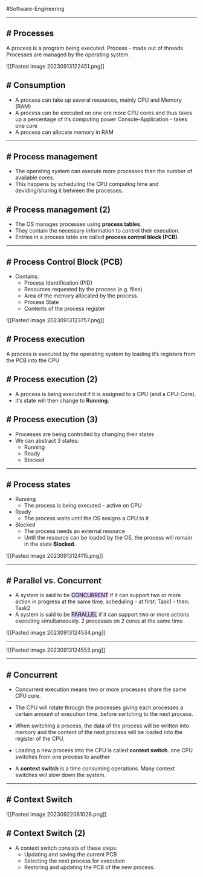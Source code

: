 #Software-Engineering 

---
## # Processes

A process is a program being executed.
	Process - made out of threads
Processes are managed by the operating system.

![[Pasted image 20230913122451.png]]

## # Consumption

- A process can take up several resources, mainly CPU and Memory (RAM)
- A process can be executed on one ore more CPU cores and thus takes up a percentage of it’s computing power
	Console-Application - takes one core 
- A process can allocate memory in RAM
---
## # Process management

- The operating system can execute more processes than the number of available cores.
- This happens by scheduling the CPU computing time and deviding/sharing it between the processes.

## # Process management (2)

- The OS manages processes using **process tables**.
- They contain the necessary information to control their execution.
- Entries in a process table are called **process control block (PCB)**.
------
## # Process Control Block (PCB)

- Contains:
    - Process Identification (PID)
    - Resources requested by the process (e.g. files)
    - Area of the memory allocated by the process.
    - Process State
    - Contents of the process register

![[Pasted image 20230913123757.png]]

## # Process execution

A process is executed by the operating system by loading it’s registers from the PCB into the CPU

## # Process execution (2)

- A process is being executed if it is assigned to a CPU (and a CPU-Core).
- It’s state will then change to **Running**.

## # Process execution (3)

- Processes are being controlled by changing their states
- We can abstract 3 states:
    - Running
    - Ready
    - Blocked

----
## # Process states

- Running
    - The process is being executed - active on CPU
- Ready
    - The process waits until the OS assigns a CPU to it
- Blocked
    - The process needs an external resource
    - Until the resource can be loaded by the OS, the process will remain in the state **Blocked**.

![[Pasted image 20230913124115.png]]

---
## # Parallel vs. Concurrent

- A system is said to be <mark style="background: #D2B3FFA6;">CONCURRENT</mark> if it can support two or more action in progress at the same time.
	scheduling - at first: Task1 - then: Task2
- A system is said to be <mark style="background: #D2B3FFA6;">PARALLEL</mark> if it can support two or more actions executing simultaneously.
	2 processes on 2 cores at the same time

![[Pasted image 20230913124534.png]]

---

![[Pasted image 20230913124553.png]]

---
## # Concurrent

- Concurrent execution means two or more processes share the same CPU core.
- The CPU will rotate through the processes giving each processes a certain amount of execution time, before switching to the next process.
- When switching a process, the data of the process will be written into memory and the content of the next process will be loaded into the register of the CPU.

- Loading a new process into the CPU is called **context switch**.
	one CPU switches from one process to another
- A **context switch** is a time consuming operations. Many context switches will slow down the system.
---
## # Context Switch

![[Pasted image 20230922081028.png]]

## # Context Switch (2)

- A context switch consists of these steps:
    - Updating and saving the current PCB
    - Selecting the next process for execution
    - Restoring and updating the PCB of the new process.